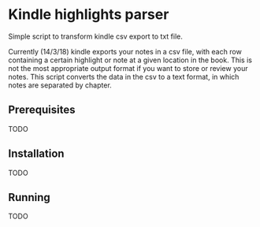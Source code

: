 # Kindle highlights parser

Simple script to transform kindle csv export to txt file.

Currently (14/3/18) kindle exports your notes in a csv file, with each row containing a certain highlight or note at a given location in the book. This is not the most appropriate output format if you want to store or review your notes. This script converts the data in the csv to a text format, in which notes are separated by chapter.

## Prerequisites

TODO

## Installation

TODO

## Running

TODO